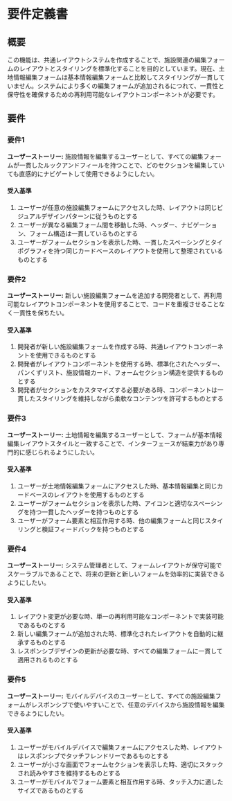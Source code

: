 # 要件定義書

## 概要

この機能は、共通レイアウトシステムを作成することで、施設関連の編集フォームのレイアウトとスタイリングを標準化することを目的としています。現在、土地情報編集フォームは基本情報編集フォームと比較してスタイリングが一貫していません。システムにより多くの編集フォームが追加されるにつれて、一貫性と保守性を確保するための再利用可能なレイアウトコンポーネントが必要です。

## 要件

### 要件1

**ユーザーストーリー:** 施設情報を編集するユーザーとして、すべての編集フォームが一貫したルックアンドフィールを持つことで、どのセクションを編集していても直感的にナビゲートして使用できるようにしたい。

#### 受入基準

1. ユーザーが任意の施設編集フォームにアクセスした時、レイアウトは同じビジュアルデザインパターンに従うものとする
2. ユーザーが異なる編集フォーム間を移動した時、ヘッダー、ナビゲーション、フォーム構造は一貫しているものとする
3. ユーザーがフォームセクションを表示した時、一貫したスペーシングとタイポグラフィを持つ同じカードベースのレイアウトを使用して整理されているものとする

### 要件2

**ユーザーストーリー:** 新しい施設編集フォームを追加する開発者として、再利用可能なレイアウトコンポーネントを使用することで、コードを重複させることなく一貫性を保ちたい。

#### 受入基準

1. 開発者が新しい施設編集フォームを作成する時、共通レイアウトコンポーネントを使用できるものとする
2. 開発者がレイアウトコンポーネントを使用する時、標準化されたヘッダー、パンくずリスト、施設情報カード、フォームセクション構造を提供するものとする
3. 開発者がセクションをカスタマイズする必要がある時、コンポーネントは一貫したスタイリングを維持しながら柔軟なコンテンツを許可するものとする

### 要件3

**ユーザーストーリー:** 土地情報を編集するユーザーとして、フォームが基本情報編集レイアウトスタイルと一致することで、インターフェースが結束力があり専門的に感じられるようにしたい。

#### 受入基準

1. ユーザーが土地情報編集フォームにアクセスした時、基本情報編集と同じカードベースのレイアウトを使用するものとする
2. ユーザーがフォームセクションを表示した時、アイコンと適切なスペーシングを持つ一貫したヘッダーを持つものとする
3. ユーザーがフォーム要素と相互作用する時、他の編集フォームと同じスタイリングと検証フィードバックを持つものとする

### 要件4

**ユーザーストーリー:** システム管理者として、フォームレイアウトが保守可能でスケーラブルであることで、将来の更新と新しいフォームを効率的に実装できるようにしたい。

#### 受入基準

1. レイアウト変更が必要な時、単一の再利用可能なコンポーネントで実装可能であるものとする
2. 新しい編集フォームが追加された時、標準化されたレイアウトを自動的に継承するものとする
3. レスポンシブデザインの更新が必要な時、すべての編集フォームに一貫して適用されるものとする

### 要件5

**ユーザーストーリー:** モバイルデバイスのユーザーとして、すべての施設編集フォームがレスポンシブで使いやすいことで、任意のデバイスから施設情報を編集できるようにしたい。

#### 受入基準

1. ユーザーがモバイルデバイスで編集フォームにアクセスした時、レイアウトはレスポンシブでタッチフレンドリーであるものとする
2. ユーザーが小さな画面でフォームセクションを表示した時、適切にスタックされ読みやすさを維持するものとする
3. ユーザーがモバイルでフォーム要素と相互作用する時、タッチ入力に適したサイズであるものとする
